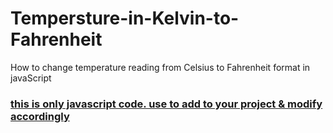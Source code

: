 # Tempersture-in-Kelvin-to-Fahrenheit

How to change temperature reading from Celsius to Fahrenheit format in javaScript

### [this is only javascript code. use to add to your project & modify accordingly]()

